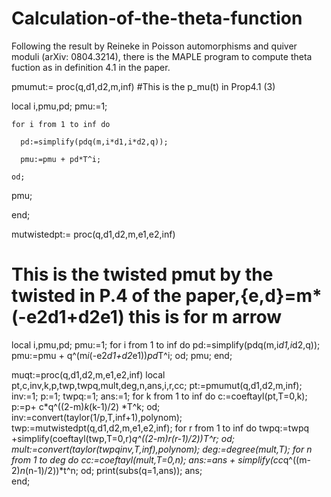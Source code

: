 # Calculation-of-the-theta-function
Following the result by Reineke in Poisson automorphisms and quiver moduli (arXiv: 0804.3214), there is the MAPLE program to compute theta fuction as in definition 4.1 in the paper.

pmumut:= proc(q,d1,d2,m,inf)
  #This is the p_mu(t) in Prop4.1 (3)
  
  local i,pmu,pd;
    pmu:=1;
    
    for i from 1 to inf do
    
      pd:=simplify(pdq(m,i*d1,i*d2,q));
      
      pmu:=pmu + pd*T^i;
      
    od;
    
  pmu;
  
end;

mutwistedpt:= proc(q,d1,d2,m,e1,e2,inf)
  # This is the twisted pmut by the twisted in P.4 of the paper,{e,d}=m*(-e2d1+d2e1) this is for m arrow
  local i,pmu,pd;
    pmu:=1;
    for i from 1 to inf do
      pd:=simplify(pdq(m,i*d1,i*d2,q));
      pmu:=pmu + q^(m*i*(-e2*d1+d2*e1))*pd*T^i; 
    od;
  pmu;
end;


muqt:=proc(q,d1,d2,m,e1,e2,inf)
  local pt,c,inv,k,p,twp,twpq,mult,deg,n,ans,i,r,cc;
    pt:=pmumut(q,d1,d2,m,inf); inv:=1; p:=1; twpq:=1; ans:=1;
     for k from 1 to inf do
        c:=coeftayl(pt,T=0,k);
        p:=p+ c*q^((2-m)*k*(k-1)/2) *T^k;
     od;
    inv:=convert(taylor(1/p,T,inf+1),polynom);
    twp:=mutwistedpt(q,d1,d2,m,e1,e2,inf);
      for r from 1 to inf do
        twpq:=twpq +simplify(coeftayl(twp,T=0,r)*q^((2-m)*r*(r-1)/2))*T^r;
      od;
    mult:=convert(taylor(twpq*inv,T,inf),polynom);
    deg:=degree(mult,T);
      for n from 1 to deg do 
        cc:=coeftayl(mult,T=0,n);
        ans:=ans + simplify(cc*q^((m-2)*n*(n-1)/2))*t^n;
      od;
   print(subs(q=1,ans));
   ans;  
end;
